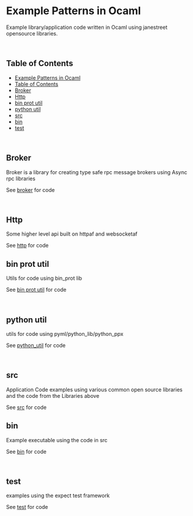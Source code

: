 # Example Patterns in Ocaml


Example library/application code written in Ocaml using janestreet opensource libraries.

<br/>

## Table of Contents
- [Example Patterns in Ocaml](#example-patterns-in-ocaml)
- [Table of Contents](#table-of-contents)
- [Broker](#broker)
- [Http](#http)
- [bin prot util](#bin-prot-util)
- [python util](#python-util)
- [src](#src)
- [bin](#bin)
- [test](#test)


<br/>

## Broker

Broker is a library for creating type safe rpc message brokers using Async rpc libraries


See [broker](/broker) for code


<br/>

## Http

Some higher level api built on httpaf and websocketaf 

See [http](/http) for code

## bin prot util

Utils for code using bin_prot lib

See [bin prot util](/bin_prot_util) for code

<br/>

## python util

utils for code using pyml/python_lib/python_ppx

See [python_util](/python_util) for code

<br/>

## src 

Application Code examples using various common open source libraries and the code from the Libraries above

See [src](/src) for code
<br/>

## bin

Example executable using the code in src

See [bin](/bin) for code

<br/>

## test

examples using the expect test framework


See [test](/test) for code

<br/>
